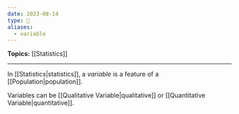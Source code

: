 ```yaml
---
date: 2023-08-14
type: 🧠
aliases:
  - variable
---
```


**Topics:** [[Statistics]]

---

In [[Statistics|statistics]], a _variable_ is a feature of a [[Population|population]].

Variables can be [[Qualitative Variable|qualitative]] or [[Quantitative Variable|quantitative]].
